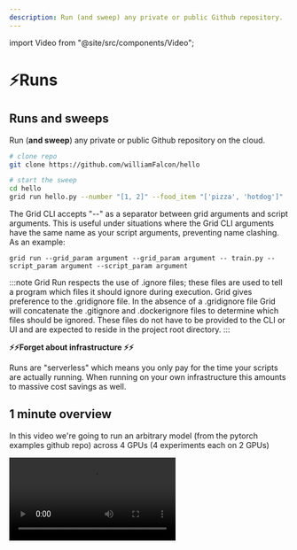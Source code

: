 ```yaml
---
description: Run (and sweep) any private or public Github repository.
---
```


import Video from "@site/src/components/Video";

# ⚡Runs

## Runs and sweeps

Run (**and sweep**) any private or public Github repository on the cloud.

```bash
# clone repo
git clone https://github.com/williamFalcon/hello

# start the sweep
cd hello
grid run hello.py --number "[1, 2]" --food_item "['pizza', 'hotdog']"
```

The Grid CLI accepts "--" as a separator between grid arguments and script arguments. This is useful under situations where the Grid CLI arguments have the same name as your script arguments, preventing name clashing. As an example:

```
grid run --grid_param argument --grid_param argument -- train.py --script_param argument --script_param argument
```

:::note
Grid Run respects the use of .ignore files; these files are used to tell a program which files it should ignore during execution. Grid gives preference to the .gridignore file. In the absence of a .gridignore file Grid will concatenate the .gitignore and .dockerignore files to determine which files should be ignored. These files do not have to be provided to the CLI or UI and are expected to reside in the project root directory.
:::

**⚡️⚡️Forget about infrastructure ⚡️⚡️**

Runs are "serverless" which means you only pay for the time your scripts are actually running. When running on your own infrastructure this amounts to massive cost savings as well.

## 1 minute overview

In this video we're going to run an arbitrary model (from the pytorch examples github repo) across 4 GPUs (4 experiments each on 2 GPUs)

<Video src="https://grid-docs.s3.us-east-2.amazonaws.com/intro_video_docs_run.mp4"/>

## Product Tour

[Click here for a 2-minute tour of RUN](https://platform.grid.ai/#/dashboard?product_tour_id=226810)

![](/images/runs/runs-product-tour.png)

## Option 1: Run via the CLI

RUN **any** GitHub file with Grid in 4 steps:

```bash
# 1. clone the repo
git clone https://github.com/pytorch/examples

# 2. find the file to run
cd examples/dcgan

# 3. verify it works locally (optional)
python   main.py --dataset cifar10 --lr 0.0002 --dataroot .

# 4. run on a cloud instance via grid
grid run main.py --dataset cifar10 --lr 0.0002 --dataroot .
```

Grid offers advanced syntax for starting a run. With this code:

```bash
grid run hello.py --number "[1, 2]" --food_item "['pizza', 'hotdog']"
```

Grid will run the script 4 times... these are the 4 equivalent script calls (we call each script call an experiment)

```bash
python hello.py --number 1 --food_item 'pizza'
python hello.py --number 2 --food_item 'pizza'

python hello.py --number 1 --food_item 'hotdog'
python hello.py --number 2 --food_item 'hotdog'
```

:::note
A RUN is a collection of experiments (the run has 4 experiments in this example).
:::

## **Option 2: Start via the web UI**

![](/images/runs/run_start.gif)
